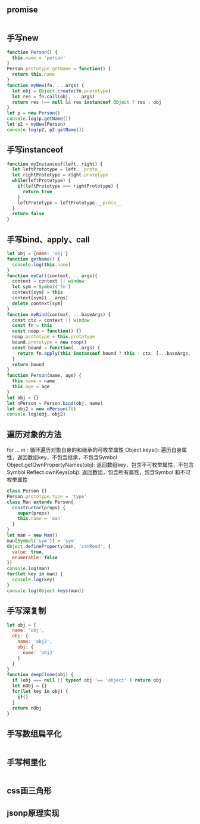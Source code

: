 ## promise
```js
```
## 手写new
```js
function Person() {
  this.name = 'person'
}
Person.prototype.getName = function() {
  return this.name
}
function myNew(fn, ...args) {
  let obj = Object.create(fn.prototype)
  let res = fn.call(obj, ...args)
  return res !== null && res instanceof Object ? res : obj
}
let p = new Person()
console.log(p.getName())
let p2 = myNew(Person)
console.log(p2, p2.getName())
```
## 手写instanceof
```js
function myInstanceof(left, right) {
  let leftPrototype = left.__proto__
  let rightPrototype = right.prototype
  while(leftPrototype) {
    if(leftPrototype === rightPrototype) {
      return true
    }
    leftPrototype = leftPrototype.__proto__
  }
  return false
}
```
## 手写bind、apply、call
```js
let obj = {name: 'obj'}
function getName() {
  console.log(this.name)
}
function myCall(context, ...args){
  context = context || window
  let sym = Symbol('fn')
  context[sym] = this
  context[sym](...args)
  delete context[sym]
}
function myBind(context, ...baseArgs) {
  const ctx = context || window
  const fn = this
  const noop = function() {}
  noop.prototype = this.prototype
  bound.prototype = new noop()
  const bound = function(...args) {
    return fn.apply(this instanceof bound ? this : ctx, [...baseArgs, ...args])
  }
  return bound
}
function Person(name, age) {
  this.name = name
  this.age = age
}
let obj = {}
let nPerson = Person.bind(obj, name)
let obj2 = new nPerson(18)
console.log(obj, obj2)
```
## 遍历对象的方法
for ... in : 循环遍历对象自身的和继承的可枚举属性
Object.keys(): 遍历自身属性，返回数组key，不包含继承，不包含Symbol
Object.getOwnPropertyNames(obj): 返回数组key，包含不可枚举属性，不包含Symbol
Reflect.ownKeys(obj): 返回数组，包含所有属性，包含Symbol 和不可枚举属性
```js
class Person {}
Person.prototype.type = 'type'
class Man extends Person{
  constructor(props) {
    super(props)
    this.name = 'man'
  }
}
let man = new Man()
man[Symbol('sym')] = 'sym'
Object.defineProperty(man, 'canRead', {
  value: true,
  enumerable: false
})
console.log(man)
for(let key in man) {
  console.log(key)
}
console.log(Object.keys(man))
```
## 手写深复制
```js
let obj = {
  name: 'obj',
  obj: {
    name: 'obj2',
    obj: {
      name: 'obj3'
    }
  }
}
function deepClone(obj) {
  if (obj === null || typeof obj !== 'object' ) return obj
  let nObj = {}
  for(let key in obj) {
    if()
  }
  return nObj
}
```
## 手写数组扁平化
```js
```
## 手写柯里化
```js
```
## css画三角形
## jsonp原理实现
```js
```
